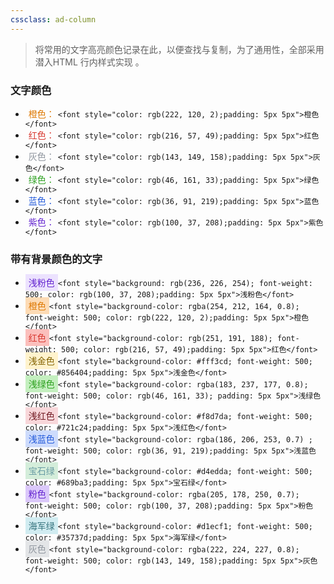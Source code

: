 ```yaml
---
cssclass: ad-column
---
```


> 将常用的文字高亮颜色记录在此，以便查找与复制，为了通用性，全部采用潜入HTML 行内样式实现 。

### 文字颜色
- <font style="color: rgb(222, 120, 2);padding: 5px 5px">橙色：</font>`<font style="color: rgb(222, 120, 2);padding: 5px 5px">橙色</font>`
- <font style="color: rgb(216, 57, 49);padding: 5px 5px">红色：</font>`<font style="color: rgb(216, 57, 49);padding: 5px 5px">红色</font>`
- <font style="color: rgb(143, 149, 158);padding: 5px 5px">灰色：</font>`<font style="color: rgb(143, 149, 158);padding: 5px 5px">灰色</font>`
- <font style="color: rgb(46, 161, 33);padding: 5px 5px">绿色：</font>`<font style="color: rgb(46, 161, 33);padding: 5px 5px">绿色</font>`
- <font style="color: rgb(36, 91, 219);padding: 5px 5px">蓝色：</font>`<font style="color: rgb(36, 91, 219);padding: 5px 5px">蓝色</font>`
- <font style="color: rgb(100, 37, 208);padding: 5px 5px">紫色：</font>`<font style="color: rgb(100, 37, 208);padding: 5px 5px">紫色</font>`

### 带有背景颜色的文字
- <font style="background: rgb(236, 226, 254); font-weight: 500; color: rgb(100, 37, 208);padding: 5px 5px">浅粉色</font>`<font style="background: rgb(236, 226, 254); font-weight: 500; color: rgb(100, 37, 208);padding: 5px 5px">浅粉色</font>`
- <font style="background-color: rgba(254, 212, 164, 0.8); font-weight: 500; color: rgb(222, 120, 2);padding: 5px 5px">橙色</font>`<font style="background-color: rgba(254, 212, 164, 0.8); font-weight: 500; color: rgb(222, 120, 2);padding: 5px 5px">橙色</font>`
- <font style="background-color: rgb(251, 191, 188); font-weight: 500; color: rgb(216, 57, 49);padding: 5px 5px">红色</font>`<font style="background-color: rgb(251, 191, 188); font-weight: 500; color: rgb(216, 57, 49);padding: 5px 5px">红色</font>`
- <font style="background-color: #fff3cd; font-weight: 500; color: #856404;padding: 5px 5px">浅金色</font>`<font style="background-color: #fff3cd; font-weight: 500; color: #856404;padding: 5px 5px">浅金色</font>`
- <font style="background-color: rgba(183, 237, 177, 0.8); font-weight: 500; color: rgb(46, 161, 33); padding: 5px 5px">浅绿色</font>`<font style="background-color: rgba(183, 237, 177, 0.8); font-weight: 500; color: rgb(46, 161, 33); padding: 5px 5px">浅绿色</font>`
- <font style="background-color: #f8d7da; font-weight: 500; color: #721c24;padding: 5px 5px">浅红色</font>`<font style="background-color: #f8d7da; font-weight: 500; color: #721c24;padding: 5px 5px">浅红色</font>`
- <font style="background-color: rgba(186, 206, 253, 0.7) ; font-weight: 500; color: rgb(36, 91, 219);padding: 5px 5px">浅蓝色</font>`<font style="background-color: rgba(186, 206, 253, 0.7) ; font-weight: 500; color: rgb(36, 91, 219);padding: 5px 5px">浅蓝色</font>`
- <font style="background-color: #d4edda; font-weight: 500; color: #689ba3;padding: 5px 5px">宝石绿</font>`<font style="background-color: #d4edda; font-weight: 500; color: #689ba3;padding: 5px 5px">宝石绿</font>`
- <font style="background-color: rgba(205, 178, 250, 0.7); font-weight: 500; color: rgb(100, 37, 208);padding: 5px 5px">粉色</font>`<font style="background-color: rgba(205, 178, 250, 0.7); font-weight: 500; color: rgb(100, 37, 208);padding: 5px 5px">粉色</font>`
- <font style="background-color: #d1ecf1; font-weight: 500; color: #35737d;padding: 5px 5px">海军绿</font>`<font style="background-color: #d1ecf1; font-weight: 500; color: #35737d;padding: 5px 5px">海军绿</font>`
- <font style="background-color: rgba(222, 224, 227, 0.8); font-weight: 500; color: rgb(143, 149, 158);padding: 5px 5px">灰色</font>`<font style="background-color: rgba(222, 224, 227, 0.8); font-weight: 500; color: rgb(143, 149, 158);padding: 5px 5px">灰色</font>`





